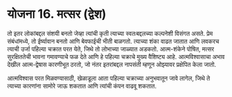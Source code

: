 # योजना 16. मत्सर (द्वेश)

तो इतर लोकांबद्दल संशयी बनतो जेव्हा त्यांची कृती त्याच्या स्वतःबद्दलच्या कल्पनेशी विसंगत असते. प्रेम संबंधांमध्ये, तो ईर्ष्यावान बनतो आणि बेवफाईची भीती बाळगतो. त्याच्या शंका वाढत जातात आणि लवकरच त्याची उर्जा पहिल्या चक्रात परत येते, जिथे तो लोभाच्या जाळ्यात अडकतो. आत्म-शंकेने पोषित, मत्सर सुरक्षिततेची भावना गमावण्याचे फळ देते आणि हे पहिल्या चक्राचे मुख्य वैशिष्ट्य आहे. आत्मविश्वासाचा अभाव देखील आत्म-द्वेषास कारणीभूत ठरतो, जो नंतर इतरांबद्दल नापसंती म्हणून ओझ्यावर प्रक्षेपित केला जातो.

आत्मविश्वास परत मिळवण्यासाठी, खेळाडूला आता पहिल्या चक्राच्या अनुभवातून जावे लागेल, जिथे ते त्याच्या कारणांना सामोरे जाऊ शकतात आणि त्यांची कंपन वाढवू शकतात.
